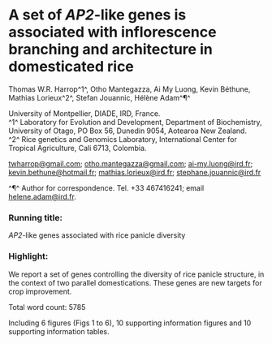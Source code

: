 
# A set of *AP2*-like genes is associated with inflorescence branching and architecture in domesticated rice

Thomas W.R. Harrop^1^, Otho Mantegazza, Ai My Luong, Kevin Béthune, Mathias Lorieux^2^, Stefan Jouannic, Hélène Adam^¶^

University of Montpellier, DIADE, IRD, France.  
^1^ Laboratory for Evolution and Development, Department of Biochemistry, University of Otago, PO Box 56, Dunedin 9054, Aotearoa New Zealand.  
^2^ Rice genetics and Genomics Laboratory, International Center for Tropical Agriculture, Cali 6713, Colombia.

twharrop@gmail.com; otho.mantegazza@gmail.com; ai-my.luong@ird.fr; kevin.bethune@hotmail.fr; mathias.lorieux@ird.fr; stephane.jouannic@ird.fr

^¶^ Author for correspondence. Tel. +33 467416241; email helene.adam@ird.fr.

### Running title:

*AP2*-like genes associated with rice panicle diversity

### Highlight:

We report a set of genes controlling the diversity of rice panicle structure, in the context of two parallel domestications. These genes are new targets for crop improvement.

Total word count: 5785  

Including 6 figures (Figs 1 to 6), 10 supporting information figures and 10 supporting information tables.

